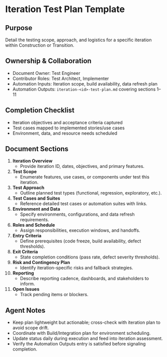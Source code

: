 # Iteration Test Plan Template

## Purpose

Detail the testing scope, approach, and logistics for a specific iteration within Construction or Transition.

## Ownership & Collaboration

- Document Owner: Test Engineer
- Contributor Roles: Test Architect, Implementer
- Automation Inputs: Iteration scope, build availability, data refresh plan
- Automation Outputs: `iteration-<id>-test-plan.md` covering sections 1–11


## Completion Checklist

- Iteration objectives and acceptance criteria captured
- Test cases mapped to implemented stories/use cases
- Environment, data, and resource needs scheduled


## Document Sections

1. **Iteration Overview**
   - Provide iteration ID, dates, objectives, and primary features.
2. **Test Scope**
   - Enumerate features, use cases, or components under test this iteration.
3. **Test Approach**
   - Outline planned test types (functional, regression, exploratory, etc.).
4. **Test Cases and Suites**
   - Reference detailed test cases or automation suites with links.
5. **Environment and Data**
   - Specify environments, configurations, and data refresh requirements.
6. **Roles and Schedule**
   - Assign responsibilities, execution windows, and handoffs.
7. **Entry Criteria**
   - Define prerequisites (code freeze, build availability, defect thresholds).
8. **Exit Criteria**
   - State completion conditions (pass rate, defect severity thresholds).
9. **Risk and Contingency Plan**
   - Identify iteration-specific risks and fallback strategies.
10. **Reporting**
    - Describe reporting cadence, dashboards, and stakeholders to inform.
11. **Open Issues**
    - Track pending items or blockers.


## Agent Notes

- Keep plan lightweight but actionable; cross-check with iteration plan to avoid scope drift.
- Coordinate with Build/Integration plan for environment scheduling.
- Update status daily during execution and feed into iteration assessment.
- Verify the Automation Outputs entry is satisfied before signaling completion.
